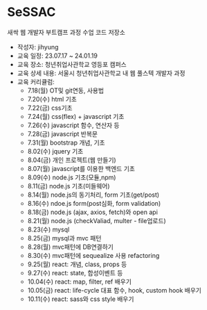 # SeSSAC
새싹 웹 개발자 부트캠프 과정 수업 코드 저장소

- 작성자: jihyung
- 교육 일정: 23.07.17 ~ 24.01.19
- 교육 장소: 청년취업사관학교 영등포 캠퍼스
- 교육 상세 내용: 서울시 청년취업사관학교 내 웹 풀스텍 개발자 과정
- 교육 커리큘럼:
  * 7.18(월) OT및 git연동, 사용법
  * 7.20(수) html 기초
  * 7.22(금) css기초
  * 7.24(월) css(flex) + javascript 기초
  * 7.26(수) javascript 함수, 연산자 등
  * 7.28(금) javascript 반복문
  * 7.31(월) bootstrap 개념, 기초
  * 8.02(수) jquery 기초
  * 8.04(금) 개인 프로젝트(웹 만들기)
  * 8.07(월) javascript를 이용한 백엔드 기초
  * 8.09(수) node.js 기초(모듈,npm)
  * 8.11(금) node.js 기초(미들웨어)
  * 8.14(월) node.js의 동기처리, form 기초(get/post)
  * 8.16(수) ndoe.js form(post심화, form validation)
  * 8.18(금) node.js (ajax, axios, fetch)와 open api
  * 8.21(월) node.js (checkValiad, multer - file업로드)
  * 8.23(수) mysql
  * 8.25(금) mysql과 mvc 패턴
  * 8.28(월) mvc패턴에 DB연결하기
  * 8.30(수) mvc패턴에 sequealize 사용 refactoring
  * 9.25(월) react: 개념, class, props 등
  * 9.27(수) react: state, 합성이벤트 등
  * 10.04(수) react: map, filter, ref 배우기
  * 10.05(금) react: life-cycle 대표 함수, hook, custom hook 배우기
  * 10.11(수) react: sass와 css style 배우기
